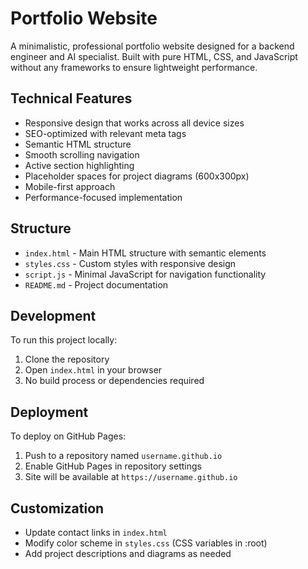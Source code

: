 # Portfolio Website

A minimalistic, professional portfolio website designed for a backend engineer and AI specialist. Built with pure HTML, CSS, and JavaScript without any frameworks to ensure lightweight performance.

## Technical Features

- Responsive design that works across all device sizes
- SEO-optimized with relevant meta tags
- Semantic HTML structure
- Smooth scrolling navigation
- Active section highlighting
- Placeholder spaces for project diagrams (600x300px)
- Mobile-first approach
- Performance-focused implementation

## Structure

- `index.html` - Main HTML structure with semantic elements
- `styles.css` - Custom styles with responsive design
- `script.js` - Minimal JavaScript for navigation functionality
- `README.md` - Project documentation

## Development

To run this project locally:

1. Clone the repository
2. Open `index.html` in your browser
3. No build process or dependencies required

## Deployment

To deploy on GitHub Pages:

1. Push to a repository named `username.github.io`
2. Enable GitHub Pages in repository settings
3. Site will be available at `https://username.github.io`

## Customization

- Update contact links in `index.html`
- Modify color scheme in `styles.css` (CSS variables in :root)
- Add project descriptions and diagrams as needed
